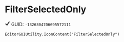# FilterSelectedOnly
![](/img/FilterSelectedOnly.png)
GUID: `-1326304706695572111`
```
EditorGUIUtility.IconContent("FilterSelectedOnly")
```
